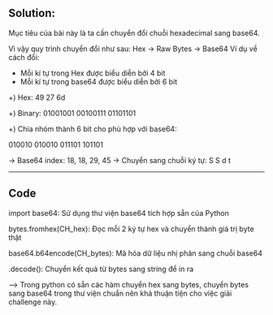 Solution:
----

Mục tiêu của bài này là ta cần chuyển đổi chuỗi hexadecimal sang base64.

Vì vậy quy trình chuyển đổi như sau: Hex → Raw Bytes → Base64
Ví dụ về cách đổi:
- Mỗi kí tự trong Hex được biểu diễn bởi 4 bit
- Mỗi kí tự trong base64 được biểu diễn bởi 6 bit

+) Hex:   49        27       6d

+) Binary: 01001001 00100111 01101101

+) Chia nhóm thành 6 bit cho phù hợp với base64:

010010 010010 011101 101101

→ Base64 index: 18, 18, 29, 45 → Chuyển sang chuỗi ký tự: S S d t

------
Code
---
import base64: Sử dụng thư viện base64 tích hợp sẵn của Python

bytes.fromhex(CH_hex): Đọc mỗi 2 ký tự hex và chuyển thành giá trị byte thật

base64.b64encode(CH_bytes): Mã hóa dữ liệu nhị phân sang chuỗi base64

.decode(): Chuyển kết quả từ bytes sang string để in ra

--> Trong python có sẵn các hàm chuyển hex sang bytes, chuyển bytes sang base64 trong thư viện chuẩn nên khá thuận tiện cho việc giải challenge này.
